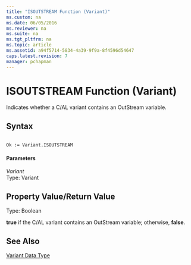 ```yaml
---
title: "ISOUTSTREAM Function (Variant)"
ms.custom: na
ms.date: 06/05/2016
ms.reviewer: na
ms.suite: na
ms.tgt_pltfrm: na
ms.topic: article
ms.assetid: a94f5714-5834-4a39-9f9a-8f4596d54647
caps.latest.revision: 7
manager: pchapman
---
```

# ISOUTSTREAM Function (Variant)
Indicates whether a C\/AL variant contains an OutStream variable.  
  
## Syntax  
  
```  
  
Ok := Variant.ISOUTSTREAM  
```  
  
#### Parameters  
 *Variant*  
 Type: Variant  
  
## Property Value\/Return Value  
 Type: Boolean  
  
 **true** if the C\/AL variant contains an OutStream variable; otherwise, **false**.  
  
## See Also  
 [Variant Data Type](../dynamics-nav/Variant-Data-Type.md)
